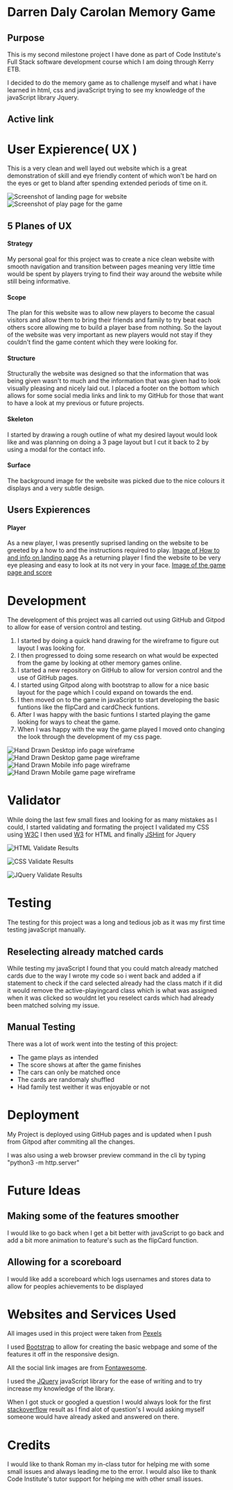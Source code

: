 # Darren Daly Carolan Memory Game
## Purpose

This is my second milestone project I have done as part of Code Institute's Full Stack software development course which I am doing
through Kerry ETB.

I decided to do the memory game as to challenge myself and what i have learned in html, css and javaScript trying to see my knowledge of the javaScript library Jquery.

## Active link
<!-- [A live version of my Memory Game](https://darrendc-dev.github.io/darrendc-first-milestone/#home)  -->



# User Expierence( UX )

This is a very clean and well layed out website which is a great demonstration of skill and eye friendly content of which won't be hard on the eyes or get to bland
after spending extended periods of time on it.

![Screenshot of landing page for website](assets/images/readme-images/)
![Screenshot of play page for the game](assets/images/readme-images/)


## 5 Planes of UX

#### Strategy
My personal goal for this project was to create a nice clean website with smooth navigation and transition between
pages meaning very little time would be spent by players trying to find their way around the website while still being informative.

#### Scope
The plan for this website was to allow new players to become the casual visitors and allow them to bring their friends
and family to try beat each others score allowing me to build a player base from nothing. So the layout of the website was very
important as new players would not stay if they couldn't find the game content which they were looking for.

#### Structure
Structurally the website was designed so that the information that was being given wasn't to much and the information that was given had to look visually pleasing
and nicely laid out. I placed a footer on the bottom which allows for some social media links and link to my GitHub for those that want to have a look at 
my previous or future projects.

#### Skeleton
I started by drawing a rough outline of what my desired layout would look like and was planning on doing 
a 3 page layout but I cut it back to 2 by using a modal for the contact info.

#### Surface
The background image for the website was picked due to the nice colours it displays and a very subtle design.

## Users Expierences

#### Player
As a new player, I was presently suprised landing on the website to be greeted by a how to and the instructions required to play.
[Image of How to and info on landing page]()
As a returning player I find the website to be very eye pleasing and easy to look at its not very in your face.
[Image of the game page and score]()

# Development
The development of this project was all carried out using GitHub and Gitpod to allow for ease of version control and testing.

1. I started by doing a quick hand drawing for the wireframe to figure out layout I was looking for.
2. I then progressed to doing some research on what would be expected from the game by looking at other memory games online.
3. I started a new repository on GitHub to allow for version control and the use of GitHub pages.
4. I started using Gitpod along with bootstrap to allow for a nice basic layout for the page which I could expand on towards the end.
5. I then moved on to the game in javaScript to start developing the basic funtions like the flipCard and cardCheck funtions.
6. After I was happy with the basic funtions I started playing the game looking for ways to cheat the game.
7. When I was happy with the way the game played I moved onto changing the look through the development of my css page.

![Hand Drawn Desktop info page wireframe](assets/images/readme-images/wireframes/home-desktop.jpg)
![Hand Drawn Desktop game page wireframe](assets/images/readme-images/wireframes/play-desktop.jpg)
![Hand Drawn Mobile info page wireframe](assets/images/readme-images/wireframes/home-mobile.jpg)
![Hand Drawn Mobile game page wireframe](assets/images/readme-images/wireframes/play-mobile.jpg)

# Validator
While doing the last few small fixes and looking for as many mistakes as I could, I started validating and formating the project I validated my CSS using [W3C](https://jigsaw.w3.org/css-validator/validator)
I then used [W3](https://validator.w3.org/nu/#l61c45) for HTML and finally [JSHint](https://jshint.com/) for Jquery

![HTML Validate Results](assets/images/htmlvalidate.png)

![CSS Validate Results](assets/images/cssvalidate.png)

![JQuery Validate Results](assets/images/JQueryvalidate.png)

# Testing
The testing for this project was a long and tedious job as it was my first time testing javaScript manually.

## Reselecting already matched cards
While testing my javaScript I found that you could match already matched cards due to the way I wrote my code so i went back and added a if statement
to check if the card selected already had the class match if it did it would remove the active-playingcard class which is what was assigned when it was
clicked so wouldnt let you reselect cards which had already been matched solving my issue.

## Manual Testing
There was a lot of work went into the testing of this project:

* The game plays as intended
* The score shows at after the game finishes
* The cars can only be matched once
* The cards are randomaly shuffled
* Had family test weither it was enjoyable or not



# Deployment
My Project is deployed using GitHub pages and is updated when I push from Gitpod after commiting all the changes.

I was also using a web browser preview command in the cli by typing "python3 -m http.server"

# Future Ideas
## Making some of the features smoother
I would like to go back when I get a bit better with javaScript to go back and add a bit more animation to feature's such as the flipCard function.

## Allowing for a scoreboard
I would like add a scoreboard which logs usernames and stores data to allow for peoples achievements to be displayed

# Websites and Services Used
All images used in this project were taken from [Pexels](https://www.pexels.com/)

I used [Bootstrap](https://getbootstrap.com/) to allow for creating the basic webpage and some of the features it off in the responsive design.

All the social link images are from [Fontawesome](https://fontawesome.com/).

I used the [JQuery](https://code.jquery.com/) javaScript library for the ease of writing and to try increase my knowledge of the library.

When I got stuck or googled a question I would always look for the first [stackoverflow](https://stackoverflow.com/) result as I find alot of question's I would
asking myself someone would have already asked and answered on there.



# Credits
I would like to thank Roman my in-class tutor for helping me with some small 
issues and always leading me to the error. I would also like to thank Code Institute's tutor support for
helping me with other small issues.